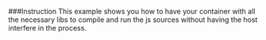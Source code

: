 ###Instruction
This example shows you how to have your container with all the necessary libs
to compile and run the js sources without having the host interfere in the
process.

